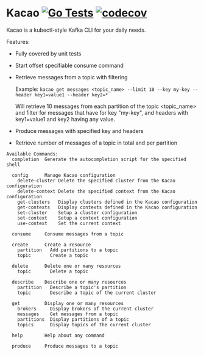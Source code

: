 # Kacao [![Go Tests](https://github.com/Vidalee/kacao/actions/workflows/test.yaml/badge.svg)](https://github.com/Vidalee/kacao/actions/workflows/test.yaml) [![codecov](https://codecov.io/gh/Vidalee/kacao/branch/master/graph/badge.svg)](https://codecov.io/gh/Vidalee/kacao)

Kacao is a kubectl-style Kafka CLI for your daily needs.

Features:
- Fully covered by unit tests
- Start offset specifiable consume command
- Retrieve messages from a topic with filtering

  Example:
  `kacao get messages <topic_name> --limit 10 --key my-key --header key1=value1 --header key2=*`

  Will retrieve 10 messages from each partition of the topic <topic_name> and filter for messages that have for key "my-key", and headers with key1=value1 and key2 having any value.
- Produce messages with specified key and headers
- Retrieve number of messages of a topic in total and per partition



```
Available Commands:
  completion  Generate the autocompletion script for the specified shell

  config      Manage Kacao configuration
    delete-cluster Delete the specified cluster from the Kacao configuration
    delete-context Delete the specified context from the Kacao configuration
    get-clusters   Display clusters defined in the Kacao configuration
    get-contexts   Display contexts defined in the Kacao configuration
    set-cluster    Setup a cluster configuration
    set-context    Setup a context configuration
    use-context    Set the current context

  consume     Consume messages from a topic

  create      Create a resource
    partition   Add partitions to a topic
    topic       Create a topic

  delete      Delete one or many resources
    topic       Delete a topic

  describe    Describe one or many resources
    partition   Describe a topic's partition
    topic       Describe a topic of the current cluster

  get         Display one or many resources
    brokers     Display brokers of the current cluster
    messages    Get messages from a topic
    partitions  Display partitions of a topic
    topics      Display topics of the current cluster

  help        Help about any command

  produce     Produce messages to a topic

```